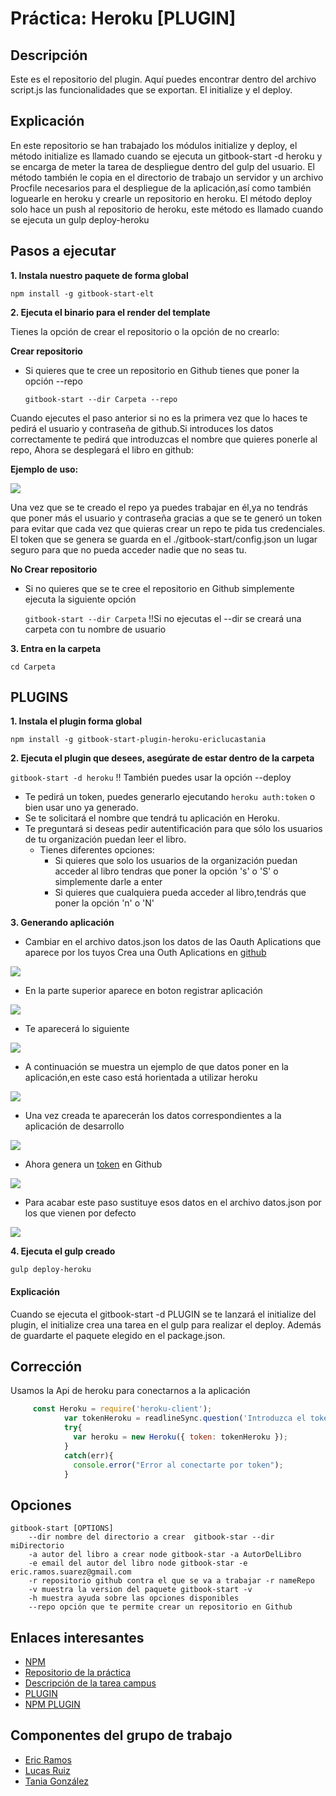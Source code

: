 # Práctica: Heroku [PLUGIN]


## Descripción

Este es el repositorio del plugin. Aquí puedes encontrar dentro del archivo script.js las funcionalidades que se exportan. El
initialize y el deploy.

## Explicación

En este repositorio se han trabajado los módulos initialize y deploy, el método initialize es llamado cuando se ejecuta un gitbook-start -d heroku
y se encarga de meter la tarea de despliegue dentro del gulp del usuario. El método también le copia en el directorio de trabajo un
servidor y un archivo Procfile necesarios para el despliegue de la aplicación,así como también loguearle en heroku y crearle un repositorio en heroku. El método
deploy solo hace un push al repositorio de heroku, este método es llamado cuando se ejecuta un gulp deploy-heroku

## Pasos a ejecutar 

**1. Instala nuestro paquete de forma global**

```npm install -g gitbook-start-elt```


**2. Ejecuta el binario para el render del template**
	
Tienes la opción de crear el repositorio o la opción de no crearlo:
	
	
**Crear repositorio**
* Si quieres que te cree un repositorio en Github tienes que poner la opción --repo 
	
   ```gitbook-start --dir Carpeta --repo```

Cuando ejecutes el paso anterior si no es la primera vez que lo haces te pedirá el usuario y 
		contraseña de github.Si introduces los datos correctamente te pedirá que introduzcas el nombre que quieres ponerle al repo,
		Ahora se desplegará el libro en github:
				
**Ejemplo de uso:**
				
				
![](https://4.bp.blogspot.com/-tZyZ4yGuI9A/WCxV2cB2ktI/AAAAAAAAAAg/I2tzZnB7FL4Nld6OQRs2NYG-SRwa9kIuwCLcB/s1600/repo.PNG)
				
Una vez que se te creado el repo ya puedes trabajar en él,ya no tendrás que poner más el 
			usuario y contraseña gracias a que se te generó un token para evitar que cada vez que quieras 
				crear un repo te pida tus credenciales.
				El token que se genera se guarda en el ./gitbook-start/config.json un lugar seguro para que no pueda acceder nadie
				que no seas tu.		

**No Crear repositorio**
* Si no quieres que se te cree el repositorio en Github simplemente ejecuta la siguiente opción
		
     ```gitbook-start --dir Carpeta``` !!Si no ejecutas el --dir se creará una carpeta con tu nombre de usuario

**3. Entra en la carpeta**

 ```cd Carpeta```




## PLUGINS

**1. Instala el plugin forma global**

```npm install -g gitbook-start-plugin-heroku-ericlucastania```

**2. Ejecuta el plugin que desees, asegúrate de estar dentro de la carpeta**


```gitbook-start -d heroku``` !! También puedes usar la opción --deploy

* Te pedirá un token, puedes generarlo ejecutando ```heroku auth:token``` o bien usar uno ya generado.
* Se te solicitará el nombre que tendrá tu aplicación en Heroku.
* Te preguntará si deseas pedir autentificación para que sólo los usuarios de tu organización puedan leer el libro.
    * Tienes diferentes opciones:
        * Si quieres que solo los usuarios de la organización puedan acceder al libro 
          tendras que poner la opción 's' o 'S' o simplemente darle a enter
        * Si quieres que cualquiera pueda acceder al libro,tendrás que poner la opción 
          'n' o 'N'
        

**3. Generando aplicación**


* Cambiar en el archivo datos.json los datos de las Oauth Aplications que aparece por los tuyos
Crea una Outh Aplications en [github](https://github.com/settings/developers)


![](https://1.bp.blogspot.com/-l3uBl8431vo/WDMCXGpKJZI/AAAAAAAAAA4/FlJIQMQNj9wF7eg0hdYh5i0P_UszFIVQACLcB/s1600/Captura%2Bde%2Bpantalla%2Bde%2B2016-11-21%2B14%253A13%253A11.PNG)

* En la parte superior aparece en boton registrar aplicación



![](https://4.bp.blogspot.com/-e4-KkIrqeWQ/WDMCXWfAStI/AAAAAAAAAA0/NeUq3iL5Ap8ee8rrN8innO7MRqMEUROvgCLcB/s1600/Captura%2Bde%2Bpantalla%2Bde%2B2016-11-21%2B14%253A13%253A38.PNg)

* Te aparecerá lo siguiente



![](https://1.bp.blogspot.com/-c9gMk1SAt0U/WDMCXgTEYUI/AAAAAAAAABA/RSnAEhPdYkkpqNHwuATB-AEnvLPt5EURgCLcB/s1600/Captura%2Bde%2Bpantalla%2Bde%2B2016-11-21%2B14%253A13%253A50.PNG)

* A continuación se muestra un ejemplo de que datos poner en la aplicación,en este caso está horientada a 
utilizar heroku



![](https://1.bp.blogspot.com/-gCNY7ygJ6ho/WDMCXkAN_II/AAAAAAAAAA8/J_qmtz5d9H8At_y_Zna235Vx8xDGluNSQCLcB/s1600/Captura%2Bde%2Bpantalla%2Bde%2B2016-11-21%2B14%253A16%253A12.PNg)

* Una vez creada te aparecerán los datos correspondientes a la aplicación de desarrollo


![](https://4.bp.blogspot.com/-a_3vEmXyy3k/WDMEMOrUvGI/AAAAAAAAABM/PMAMRcW7uC45uLsWiH6nFQ9hJLIpG9mHQCLcB/s1600/Captura%2Bde%2Bpantalla%2Bde%2B2016-11-21%2B14%253A26%253A38.PNG)

* Ahora genera un [token](https://github.com/settings/tokens) en Github



![](https://3.bp.blogspot.com/-g2l7yvBSuAw/WDMFIk1h4OI/AAAAAAAAABU/bUmkmOWrfDwdfZG3quY41ovGrHhnyInkwCLcB/s1600/Captura%2Bde%2Bpantalla%2Bde%2B2016-11-21%2B14%253A30%253A32.PNG)

* Para acabar este paso sustituye esos datos en el archivo datos.json por los que vienen por defecto



![](https://1.bp.blogspot.com/-RJNNaRjFT2M/WDMCXKkjZ6I/AAAAAAAAAAw/ApjKtMSo5UQrs3XnzC45DIwUdyFRVAckwCLcB/s1600/Captura%2Bde%2Bpantalla%2Bde%2B2016-11-21%2B14%253A09%253A50.PNG)

**4. Ejecuta el gulp creado**

```gulp deploy-heroku```




#### Explicación

Cuando se ejecuta el gitbook-start -d PLUGIN se te lanzará el initialize del plugin,
el initialize crea una tarea en el gulp para realizar el deploy. Además de guardarte el paquete
elegido en el package.json.

## Corrección 

Usamos la Api de heroku para conectarnos a la aplicación

```javascript
     const Heroku = require('heroku-client');
            var tokenHeroku = readlineSync.question('Introduzca el token para conectarte: ');
            try{
              var heroku = new Heroku({ token: tokenHeroku });
            }
            catch(err){
              console.error("Error al conectarte por token");
            }
```

## Opciones

    gitbook-start [OPTIONS]
        --dir nombre del directorio a crear  gitbook-star --dir miDirectorio
        -a autor del libro a crear node gitbook-star -a AutorDelLibro
        -e email del autor del libro node gitbook-star -e eric.ramos.suarez@gmail.com
        -r repositorio github contra el que se va a trabajar -r nameRepo
        -v muestra la version del paquete gitbook-start -v
        -h muestra ayuda sobre las opciones disponibles
        --repo opción que te permite crear un repositorio en Github
        
        
## Enlaces interesantes 
 
* [NPM](https://www.npmjs.com/package/gitbook-start-elt)
* [Repositorio de la práctica](https://github.com/ULL-ESIT-SYTW-1617/practica-plugins-heroku-ericlucastania)
* [Descripción de la tarea campus](https://casianorodriguezleon.gitbooks.io/ull-esit-1617/content/practicas/practicaplugin2.html)
* [PLUGIN](https://github.com/ULL-ESIT-SYTW-1617/gitbook-start-heroku-ericlucastania.git)
* [NPM PLUGIN](https://www.npmjs.com/package/gitbook-start-plugin-heroku-ericlucastania)

## Componentes del grupo de trabajo

* [Eric Ramos](https://github.com/alu0100786330)
* [Lucas Ruiz](https://github.com/alu0100785265)
* [Tania González](https://github.com/tania77)
